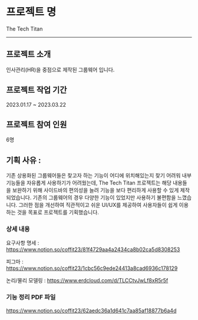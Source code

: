 # 프로젝트 명
The Tech Titan

--- 

## 프로젝트 소개
인사관리(HR)을 중점으로 제작된 그룹웨어 입니다.


## 프로젝트 작업 기간
2023.01.17 ~ 2023.03.22


## 프로젝트 참여 인원
6명


## 기획 사유 : 
기존 상용화된 그룹웨어들은 찾고자 하는 기능이 어디에 위치해있는지 찾기 어려워 내부 기능들을 자유롭게 사용하기가 어려웠는데,
The Tech Titan 프로젝트는 해당 내용들을 보완하기 위해 사이드바의 편의성을 늘려 기능을 보다 편리하게 사용할 수 있게 제작되었습니다.
기존의 그룹웨어의 경우 다양한 기능이 있었지만 사용하기 불편함을 느꼈습니다. 그러한 점을 개선하여 직관적이고 쉬운 UI/UX를 제공하여 사용자들이 쉽게 이용하는 것을 목표로 프로젝트를 기획했습니다.


### 상세 내용

요구사항 명세 : https://www.notion.so/coffit23/81f4729aa4a2434ca8b02ca5d8308253

피그마 : https://www.notion.so/coffit23/1cbc56c9ede24413a8cad6936c178129

논리/물리 모델링 : https://www.erdcloud.com/d/TLCCtvJwLf8xR5r5f


### 기능 정리 PDF 파일
https://www.notion.so/coffit23/62aedc36a1d641c7aa85af18877b6a4d
